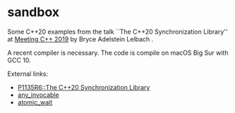 # sandbox

Some C++20 examples from the talk ``The C++20 Synchronization Library'' at [Meeting C++ 2019](https://meetingcpp.com/) by Bryce Adelstein Lelbach .

A recent compiler is necessary. The code is compile on macOS Big Sur with GCC 10.

External links:
* [P1135R6::The C++20 Synchronization Library](http://open-std.org/JTC1/SC22/WG21/docs/papers/2019/p1135r6.html)
* [any_invocable](https://github.com/ofats/any_invocable)
* [atomic_wait](https://github.com/ogiroux/atomic_wait)
